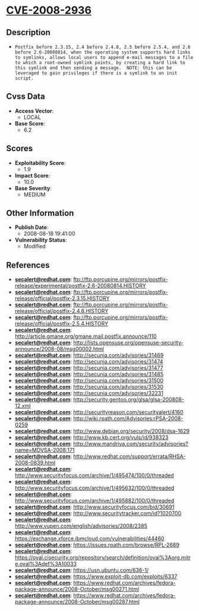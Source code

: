 
# [CVE-2008-2936](https://cve.mitre.org/cgi-bin/cvename.cgi?name=CVE-2008-2936)

## Description

- `Postfix before 2.3.15, 2.4 before 2.4.8, 2.5 before 2.5.4, and 2.6 before 2.6-20080814, when the operating system supports hard links to symlinks, allows local users to append e-mail messages to a file to which a root-owned symlink points, by creating a hard link to this symlink and then sending a message.  NOTE: this can be leveraged to gain privileges if there is a symlink to an init script.`

## Cvss Data

- **Access Vector**:
  - LOCAL
- **Base Score**:
  - 6.2

## Scores

- **Exploitability Score**:
  - 1.9
- **Impact Score**:
  - 10.0
- **Base Severity**:
  - MEDIUM

## Other Information

- **Publish Date**:
  - 2008-08-18 19:41:00
- **Vulnerability Status**:
  - Modified

## References

- **secalert@redhat.com**: ftp://ftp.porcupine.org/mirrors/postfix-release/experimental/postfix-2.6-20080814.HISTORY
- **secalert@redhat.com**: ftp://ftp.porcupine.org/mirrors/postfix-release/official/postfix-2.3.15.HISTORY
- **secalert@redhat.com**: ftp://ftp.porcupine.org/mirrors/postfix-release/official/postfix-2.4.8.HISTORY
- **secalert@redhat.com**: ftp://ftp.porcupine.org/mirrors/postfix-release/official/postfix-2.5.4.HISTORY
- **secalert@redhat.com**: http://article.gmane.org/gmane.mail.postfix.announce/110
- **secalert@redhat.com**: http://lists.opensuse.org/opensuse-security-announce/2008-08/msg00002.html
- **secalert@redhat.com**: http://secunia.com/advisories/31469
- **secalert@redhat.com**: http://secunia.com/advisories/31474
- **secalert@redhat.com**: http://secunia.com/advisories/31477
- **secalert@redhat.com**: http://secunia.com/advisories/31485
- **secalert@redhat.com**: http://secunia.com/advisories/31500
- **secalert@redhat.com**: http://secunia.com/advisories/31530
- **secalert@redhat.com**: http://secunia.com/advisories/32231
- **secalert@redhat.com**: http://security.gentoo.org/glsa/glsa-200808-12.xml
- **secalert@redhat.com**: http://securityreason.com/securityalert/4160
- **secalert@redhat.com**: http://wiki.rpath.com/Advisories:rPSA-2008-0259
- **secalert@redhat.com**: http://www.debian.org/security/2008/dsa-1629
- **secalert@redhat.com**: http://www.kb.cert.org/vuls/id/938323
- **secalert@redhat.com**: http://www.mandriva.com/security/advisories?name=MDVSA-2008:171
- **secalert@redhat.com**: http://www.redhat.com/support/errata/RHSA-2008-0839.html
- **secalert@redhat.com**: http://www.securityfocus.com/archive/1/495474/100/0/threaded
- **secalert@redhat.com**: http://www.securityfocus.com/archive/1/495632/100/0/threaded
- **secalert@redhat.com**: http://www.securityfocus.com/archive/1/495882/100/0/threaded
- **secalert@redhat.com**: http://www.securityfocus.com/bid/30691
- **secalert@redhat.com**: http://www.securitytracker.com/id?1020700
- **secalert@redhat.com**: http://www.vupen.com/english/advisories/2008/2385
- **secalert@redhat.com**: https://exchange.xforce.ibmcloud.com/vulnerabilities/44460
- **secalert@redhat.com**: https://issues.rpath.com/browse/RPL-2689
- **secalert@redhat.com**: https://oval.cisecurity.org/repository/search/definition/oval%3Aorg.mitre.oval%3Adef%3A10033
- **secalert@redhat.com**: https://usn.ubuntu.com/636-1/
- **secalert@redhat.com**: https://www.exploit-db.com/exploits/6337
- **secalert@redhat.com**: https://www.redhat.com/archives/fedora-package-announce/2008-October/msg00271.html
- **secalert@redhat.com**: https://www.redhat.com/archives/fedora-package-announce/2008-October/msg00287.html
